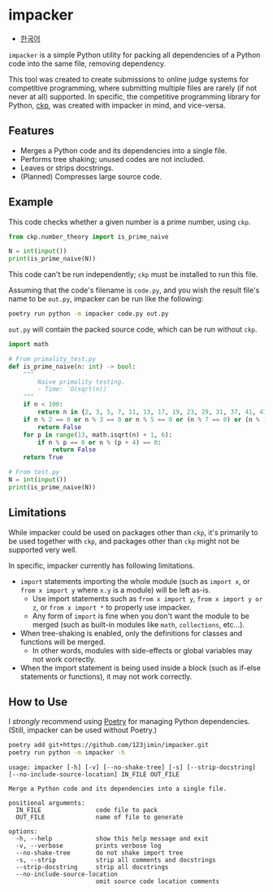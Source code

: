 # impacker

- [한국어](README.ko-KR.md)

`impacker` is a simple Python utility for packing all dependencies of a Python code into the same file, removing dependency.

This tool was created to create submissions to online judge systems for competitive programming, where submitting multiple files are rarely (if not never at all) supported.
In specific, the competitive programming library for Python, [ckp](https://github.com/123jimin/ckp), was created with impacker in mind, and vice-versa.

## Features

- Merges a Python code and its dependencies into a single file.
- Performs tree shaking; unused codes are not included.
- Leaves or strips docstrings.
- (Planned) Compresses large source code.

## Example

This code checks whether a given number is a prime number, using `ckp`.

```py
from ckp.number_theory import is_prime_naive

N = int(input())
print(is_prime_naive(N))
```

This code can't be run independently; `ckp` must be installed to run this file.

Assuming that the code's filename is `code.py`, and you wish the result file's name to be `out.py`, impacker can be run like the following:

```sh
poetry run python -m impacker code.py out.py
```

`out.py` will contain the packed source code, which can be run without `ckp`.

```py
import math

# From primality_test.py
def is_prime_naive(n: int) -> bool:
    """
        Naive primality testing.
        - Time: `O(sqrt(n))`
    """
    if n < 100:
        return n in {2, 3, 5, 7, 11, 13, 17, 19, 23, 29, 31, 37, 41, 43, 47, 53, 59, 61, 67, 71, 73, 79, 83, 89, 97}
    if n % 2 == 0 or n % 3 == 0 or n % 5 == 0 or (n % 7 == 0) or (n % 11 == 0):
        return False
    for p in range(13, math.isqrt(n) + 1, 6):
        if n % p == 0 or n % (p + 4) == 0:
            return False
    return True

# From test.py
N = int(input())
print(is_prime_naive(N))
```

## Limitations

While impacker could be used on packages other than `ckp`, it's primarily to be used together with `ckp`, and packages other than `ckp` might not be supported very well.

In specific, impacker currently has following limitations.

- `import` statements importing the whole module (such as `import x`, or `from x import y` where `x.y` is a module) will be left as-is.
  - Use import statements such as `from x import y`, `from x import y or z`, or `from x import *` to properly use impacker.
  - Any form of `import` is fine when you don't want the module to be merged (such as built-in modules like `math`, `collections`, etc...).
- When tree-shaking is enabled, only the definitions for classes and functions will be merged.
  - In other words, modules with side-effects or global variables may not work correctly.
- When the import statement is being used inside a block (such as if-else statements or functions), it may not work correctly.

## How to Use

I *strongly* recommend using [Poetry](https://python-poetry.org/) for managing Python dependencies.
(Still, impacker can be used without Poetry.)

```sh
poetry add git+https://github.com/123jimin/impacker.git
poetry run python -m impacker -h
```

```text
usage: impacker [-h] [-v] [--no-shake-tree] [-s] [--strip-docstring] [--no-include-source-location] IN_FILE OUT_FILE

Merge a Python code and its dependencies into a single file.

positional arguments:
  IN_FILE               code file to pack
  OUT_FILE              name of file to generate

options:
  -h, --help            show this help message and exit
  -v, --verbose         prints verbose log
  --no-shake-tree       do not shake import tree
  -s, --strip           strip all comments and docstrings
  --strip-docstring     strip all docstrings
  --no-include-source-location
                        omit source code location comments
```
